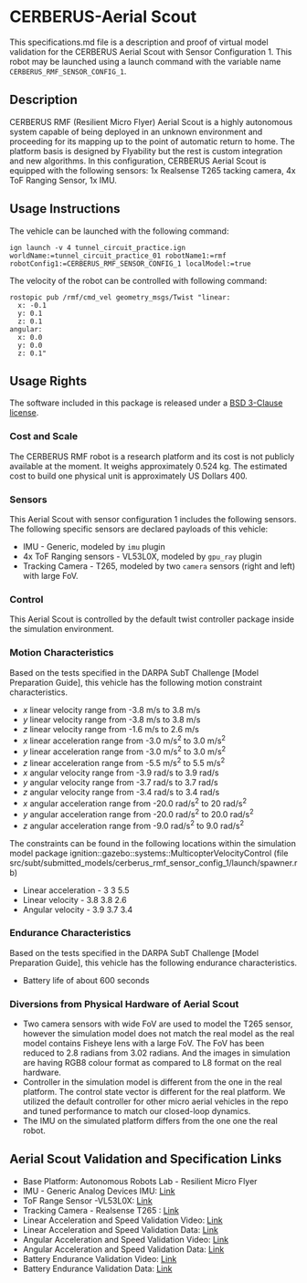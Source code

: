 <!-- This is a Markdown description of a robot model submitted for inclusion in the
DARPA Subterranean Challenge Technology Repository -->

# CERBERUS-Aerial Scout
This specifications.md file is a description and proof of virtual model validation for
the CERBERUS Aerial Scout with Sensor Configuration 1. This robot may be launched using a launch command with the variable name `CERBERUS_RMF_SENSOR_CONFIG_1`.

## Description
CERBERUS RMF (Resilient Micro Flyer) Aerial Scout is a highly autonomous system capable of being deployed in an unknown environment and proceeding for its mapping up to the point of automatic return to home. The platform basis is designed by Flyability but the rest is custom integration and new algorithms.
In this configuration, CERBERUS Aerial Scout is equipped with the following sensors: 
1x Realsense T265 tacking camera, 4x ToF Ranging Sensor, 1x IMU.

## Usage Instructions
The vehicle can be launched with the following command:
```
ign launch -v 4 tunnel_circuit_practice.ign worldName:=tunnel_circuit_practice_01 robotName1:=rmf robotConfig1:=CERBERUS_RMF_SENSOR_CONFIG_1 localModel:=true
```
The velocity of the robot can be controlled with following command:
```
rostopic pub /rmf/cmd_vel geometry_msgs/Twist "linear:
  x: -0.1
  y: 0.1
  z: 0.1
angular:
  x: 0.0
  y: 0.0
  z: 0.1"
```

## Usage Rights
The software included in this package is released under a [BSD 3-Clause license](LICENSE).


### Cost and Scale
The CERBERUS RMF robot is a research platform and its cost is not publicly available at the moment.
It weighs approximately 0.524 kg. The estimated cost to build one physical unit is approximately US Dollars 400.

### Sensors
This Aerial Scout with sensor configuration 1 includes the following sensors. 
The following specific sensors are declared payloads of this vehicle:
* IMU - Generic, modeled by `imu` plugin
* 4x ToF Ranging sensors - VL53L0X, modeled by `gpu_ray` plugin
* Tracking Camera - T265, modeled by two `camera` sensors (right and left) with large FoV.

### Control
This Aerial Scout is controlled by the default twist controller package inside the simulation environment.

### Motion Characteristics
Based on the tests specified in the DARPA SubT Challenge [Model Preparation
Guide], this vehicle has the following motion constraint characteristics.
* _x_ linear velocity range from -3.8 m/s to 3.8 m/s
* _y_ linear velocity range from -3.8 m/s to 3.8 m/s
* _z_ linear velocity range from -1.6 m/s to 2.6 m/s
* _x_ linear acceleration range from -3.0 m/s<sup>2</sup> to 3.0 m/s<sup>2</sup>
* _y_ linear acceleration range from -3.0 m/s<sup>2</sup> to 3.0 m/s<sup>2</sup>
* _z_ linear acceleration range from -5.5 m/s<sup>2</sup> to 5.5 m/s<sup>2</sup>
* _x_ angular velocity range from -3.9 rad/s to 3.9 rad/s
* _y_ angular velocity range from -3.7 rad/s to 3.7 rad/s
* _z_ angular velocity range from -3.4 rad/s to 3.4 rad/s
* _x_ angular acceleration range from -20.0 rad/s<sup>2</sup> to 20 rad/s<sup>2</sup>
* _y_ angular acceleration range from -20.0 rad/s<sup>2</sup> to 20.0 rad/s<sup>2</sup>
* _z_ angular acceleration range from -9.0 rad/s<sup>2</sup> to 9.0 rad/s<sup>2</sup>

The constraints can be found in the following locations within the simulation model
package ignition::gazebo::systems::MulticopterVelocityControl (file src/subt/submitted_models/cerberus_rmf_sensor_config_1/launch/spawner.rb)
* Linear acceleration - <maximumLinearAcceleration>3 3 5.5</maximumLinearAcceleration>
* Linear velocity - <maximumLinearVelocity>3.8 3.8 2.6</maximumLinearVelocity>
* Angular velocity - <maximumAngularVelocity>3.9 3.7 3.4</maximumAngularVelocity>

### Endurance Characteristics
Based on the tests specified in the DARPA SubT Challenge [Model Preparation
Guide], this vehicle has the following endurance characteristics.

* Battery life of about 600 seconds

### Diversions from Physical Hardware of Aerial Scout
* Two camera sensors with wide FoV are used to model the T265 sensor, however the simulation model does not match the real model
as the real model contains Fisheye lens with a large FoV. The FoV has been reduced to 2.8 radians from 3.02 radians. And the images in simulation are having RGB8 colour format as compared to L8 format on the real hardware.
* Controller in the simulation model is different from the one in the real platform. The control state vector is different for the real platform. We utilized the default controller for other micro aerial vehicles in the repo and tuned performance to match our closed-loop dynamics.
* The IMU on the simulated platform differs from the one one the real robot.

## <a name="validation_links"></a>Aerial Scout Validation and Specification Links
* Base Platform: Autonomous Robots Lab - Resilient Micro Flyer
* IMU - Generic Analog Devices IMU: [Link](https://www.analog.com/en/parametricsearch/11172#/)
* ToF Range Sensor -VL53L0X: [Link](https://www.pololu.com/product/2490)
* Tracking Camera - Realsense T265 : [Link](https://www.intelrealsense.com/tracking-camera-t265/)
* Linear Acceleration and Speed Validation Video: [Link](https://drive.google.com/file/d/1hep_ti0LY3wNCooUpJh06TTT2gG3RPNn/view?usp=sharing)
* Linear Acceleration and Speed Validation Data: [Link](https://drive.google.com/file/d/1I8nKsqnE6CqWwJkut4WVpc1BPDECNTLL/view?usp=sharing)
* Angular Acceleration and Speed Validation Video: [Link](https://drive.google.com/file/d/1wEF2rkPWH0N_U9Yr5QXQZMPTysrr9y6B/view?usp=sharing)
* Angular Acceleration and Speed Validation Data: [Link](https://drive.google.com/file/d/1sLb_djgq5xFi3PKDqrje2H1CVppl2KKp/view?usp=sharing)
* Battery Endurance Validation Video: [Link](https://drive.google.com/file/d/1Qzbuuz_tl8gtKxU1OBH5mrgaueKcTPmB/view?usp=sharing)
* Battery Endurance Validation Data: [Link](https://drive.google.com/file/d/19VTE4STCADNO1WHdsoeUbEBw_41VDj3y/view?usp=sharing)
